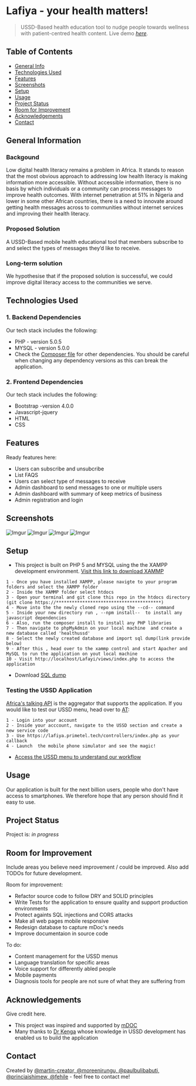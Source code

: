 # Lafiya - your health matters!
> USSD-Based health education tool to nudge people towards wellness with patient-centred health content.
> Live demo [_here_](https://lafiya.primetel.tech/views/index.php). 

## Table of Contents
* [General Info](#general-information)
* [Technologies Used](#technologies-used)
* [Features](#features)
* [Screenshots](#screenshots)
* [Setup](#setup)
* [Usage](#usage)
* [Project Status](#project-status)
* [Room for Improvement](#room-for-improvement)
* [Acknowledgements](#acknowledgements)
* [Contact](#contact)



## General Information
### Backgound
Low digital health literacy remains a problem in Africa. It stands to reason that the most obvious approach to addressing low health literacy is making information more accessible. Without accessible information, there is no basis by which individuals or a community can process messages to improve health outcomes. With internet penetration at 51% in Nigeria and lower in some other African countries, there is a need to innovate around getting health messages across to communities without internet services and improving their health literacy.

### Proposed Solution
A USSD-Based mobile health educational tool that members subscribe to and select the types of messages they’d like to receive.


### Long-term solution
We hypothesise that if the proposed solution is successful, we could improve digital literacy access to the communities we serve.




## Technologies Used

### 1. Backend Dependencies
Our tech stack includes the following:
- PHP - version 5.0.5
- MYSQL - version 5.0.0
- Check the [Composer file](./composer.json) for other dependencies. You should be careful when changing any  dependency versions as this  can break the application. 

### 2. Frontend Dependencies
Our tech stack includes the following:
- Bootstrap -version 4.0.0
- Javascript-jquery
- HTML
- CSS

## Features
Ready features here:
- Users can subscribe and unsubcribe
- List FAQS
- Users can select type of messages to receive
- Admin dashboard to send messages to one or multiple users
- Admin dashboard with summary of keep metrics of business
- Admin registration and login


## Screenshots

![Imgur](/images/1.png)
![Imgur](/images/2.png)
![Imgur](/images/3.png)
![Imgur](/images/4.png)




## Setup

* This project is built on PHP 5 and MYSQL using the the XAMPP development environment. [Visit this link to download XAMMP](https://www.apachefriends.org/)
```
1 - Once you have installed XAMPP, please navigte to your program folders and select the XAMPP folder
2 - Inside the XAMMP folder select htdocs
3 - Open your terminal and git clone this repo in the htdocs directory (git clone https://****************************************)
4 - Move into the the newly cloned repo using the --cd-- command
5 - Inside your new directory run , --npm install--  to install any javascript dependencies
6 - Also, run the composer install to install any PHP libraries
7 - Then navigate to phpMyAdmin on your local machine  and create a new database called 'healthussd'
8 - Select the newly created database and import sql dump(link provide below)
9 - After this , head over to the xammp control and start Apacher and MySQL to run the application on yout local machine
10 - Visit http://localhost/Lafayi/views/index.php to access the application

```
* Download  [SQL dump ](./database/lafiya.sql)

### Testing the USSD Application

[Africa's talking API](https://africastalking.com/) is the aggregator that supports the application.  If you would like to test our USSD menu, head over  to [AT](https://africastalking.com/):
```
1 - Login into your account 
2 - Inside your acccount, navigate to the USSD section and create a new service code
3 - Use https://lafiya.primetel.tech/controllers/index.php as your callback
4 - Launch  the mobile phone simulator and see the magic!

```

* [Access the USSD menu to understand our workflow](https://drive.google.com/file/d/1j8zSddB81ISFrdrcg6Kj9eH4DmnFzNWr/view?usp=sharing)


## Usage
 Our application is built for the next billion users, people who don't have access to smartphones. We therefore hope that any person should find it easy to use. 



## Project Status
Project is: _in progress_ 


## Room for Improvement
Include areas you believe need improvement / could be improved. Also add TODOs for future development.

Room for improvement:
- Refactor source code to follow DRY and SOLID principles
- Write Tests for the application to ensure quality and support production environments
- Protect againts SQL injections and CORS attacks
- Make all web pages mobile responsive
- Redesign database to capture mDoc's needs 
- Improve documentaion in source code

To do:
- Content management for  the USSD menus
- Language translation for specific areas
- Voice support for differently abled people
- Mobile payments
- Diagnosis tools for people are not sure of what they are suffering from


## Acknowledgements
Give credit here.
- This project was inspired and supported by [mDOC](https://www.mymdoc.com/)
- Many thanks to [Dr Kenga](https://ke.linkedin.com/in/derduskenga) whose knowledge in USSD development has enabled us to build the application


## Contact
Created by [@martin-creator, @moreenirungu, @paulbulibabuti, @princiaishimew, @fehile](https://www.flynerd.pl/) - feel free to contact me!




